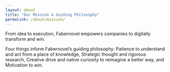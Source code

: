 ```yaml
---
layout: about
title: "Our Mission & Guiding Philosophy"
permalink: /about/mission/
---
```


From idea to execution, Fabernovel empowers companies to digitally transform and win.
	
Four things inform Fabernovel’s guiding philosophy:
Patience to understand and act from a place of knowledge,
Strategic thought and rigorous research,
Creative drive and native curiosity to reimagine a better way, and 
Motivation to win.



